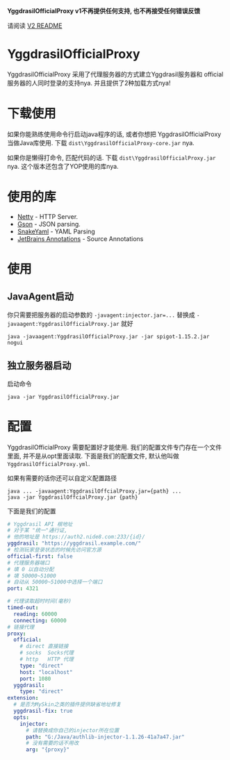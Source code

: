 **YggdrasilOfficialProxy v1不再提供任何支持, 也不再接受任何错误反馈**

请阅读 [V2 README](https://github.com/YggdrasilOfficialProxy/YggdrasilOfficialProxy/blob/v2/README.MD)


# YggdrasilOfficialProxy

YggdrasilOfficialProxy 采用了代理服务器的方式建立Yggdrasil服务器和
official服务器的人同时登录的支持nya. 并且提供了2种加载方式nya!

# 下载使用
如果你能熟练使用命令行启动java程序的话, 或者你想把 YggdrasilOfficialProxy
当做Java库使用. 下载 `dist\YggdrasilOfficialProxy-core.jar` nya.

如果你是懒得打命令, 匹配代码的话. 下载 `dist\YggdrasilOfficialProxy.jar` nya.
这个版本还包含了YOP使用的库nya.

# 使用的库

- [Netty](http://netty.io) - HTTP Server.
- [Gson](https://github.com/google/gson) - JSON parsing.
- [SnakeYaml](http://www.snakeyaml.org/) - YAML Parsing
- [JetBrains Annotations](https://www.jetbrains.com/help/idea/annotating-source-code.html) - Source Annotations

# 使用
## JavaAgent启动
你只需要把服务器的启动参数的
`-javagent:injector.jar=...` 替换成 `-javaagent:YggdrasilOfficialProxy.jar` 就好

```shell script
java -javaagent:YggdrasilOfficialProxy.jar -jar spigot-1.15.2.jar nogui
```

## 独立服务器启动
启动命令
```shell script
java -jar YggdrasilOfficialProxy.jar
```

# 配置
YggdrasilOfficialProxy 需要配置好才能使用.
我们的配置文件专门存在一个文件里面, 并不是从opt里面读取.
下面是我们的配置文件, 默认他叫做 `YggdrasilOfficialProxy.yml`.

如果有需要的话你还可以自定义配置路径

```shell script
java ... -javaagent:YggdrasilOffcialProxy.jar={path} ...
java -jar YggdrasilOffcialProxy.jar {path}
```
下面是我们的配置
```yaml
# Yggdrasil API 根地址
# 对于某 "统一"通行证,
# 他的地址是 https://auth2.nide8.com:233/{id}/
yggdrasil: "https://yggdrasil.example.com/"
# 检测玩家登录状态的时候先访问官方源
official-first: false
# 代理服务器端口
# 填 0 以自动分配
# 填 50000~51000
# 自动从 50000~51000中选择一个端口
port: 4321

# 代理读取超时时间(毫秒)
timed-out:
  reading: 60000
  connecting: 60000
# 链接代理
proxy:
  official:
    # direct 直接链接
    # socks  Socks代理
    # http   HTTP 代理
    type: "direct"
    host: "localhost"
    port: 1080
  yggdrasil:
    type: "direct"
extension:
  # 是否为MySkin之类的插件提供缺省地址修复
  yggdrasil-fix: true
  opts:
    injector:
      # 请替换成你自己的injector所在位置
      path: "G:/Java/authlib-injector-1.1.26-41a7a47.jar"
      # 没有需要的话不用改
      arg: "{proxy}"
```
